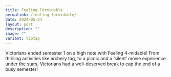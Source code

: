 ```yaml
---
title: Feeling Formidable
permalink: /feeling-formidable/
date: 2024-05-24
layout: post
description: ""
image: ""
variant: tiptap
---
```

<p>Victorians ended semester 1 on a high note with Feeling 4-midable! From
thrilling activities like archery tag, to a picnic and a ‘silent’ movie
experience under the stars, Victorians had a well-deserved break to cap
the end of a busy semester!</p>